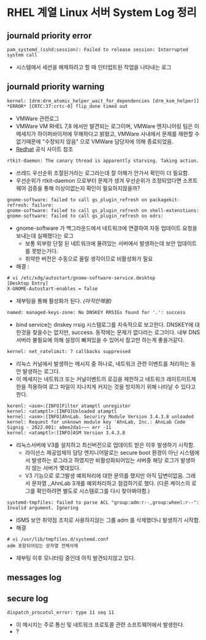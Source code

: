 # RHEL 계열 Linux 서버 System Log 정리

## journald priority error
```
pam_systemd_(sshd:session): Failed to release session: Interrupted system call
```
* 시스템에서 세션을 해제하려고 할 때 인터럽트된 작업을 나타내는 로그

## journald priority warning
```
kernel: [drm:drm_atomic_helper_wait_for_dependencies [drm_ksm_helper]] *ERROR* [CRTC:37:crtc-0] flip_done timed out
```
* VMWare 관련로그
* VMWare VM RHEL 7,8 에서만 발견되는 로그이며, VMWare 엔지니어링 팀은 이 메세지가 하이퍼바이저에 무해하다고 밝혔고, VMWare 사내에서 문제를 재현할 수 없기때문에 "수정되지 않음" 으로 VMWare 담당자에 의해 종료되었음.
* [Redhat](https://access.redhat.com/solutions/4490391) 공식 사이트 참조


```
rtkit-daemon: The canary thread is apparently starving. Taking action.
```
* 쓰레드 우선순위 조절된거라는 로그라는데 잘 이해가 안가서 확인이 더 필요함.
* 우선순위가 rtkit-daemon 으로부터 문제가 생겨 우선순위가 조정되었다면 소프트웨어 검증을 통해 이상이없는지 확인이 필요하지않을까?


```
gnome-software: failed to call gs_plugin_refresh on packagekit-refresh: failure:
gnome-software: failed to call gs_plugin_refresh on shell-extenstions:
gnome-software: failed to call gs_plugin_refresh on odrs:
```
* gnome-software 가 백그라운드에서 네트워크에 연결하여 자동 업데이트 요청을 보내는데 실패했다는 로그
  * 보통 외부랑 단절 된 네트워크에 물려있는 서버에서 발생하는데 보안 업데이트를 못받는거다.
  * 취약한 버전은 수동으로 올릴 생각이므로 비활성화가 필요
* 해결 :
```
# vi /etc/xdg/autostart/gnome-software-service.desktop
[Desktop Entry]
X-GNOME-Autostart-enables = false
```
* 재부팅을 통해 활성화가 된다. *(아직안해봄)*


```
named: managed-keys-zone: No DNSKEY RRSIGs found for '.': success
```
* bind service는 dnskey rrsig 시스템로그를 지속적으로 보고한다. DNSKEY에 대한것을 찾을수는 없지만, success. 동작에는 문제가 없다라는 로그이다. 내부 DNS서버라 불필요에 의해 설정이 빠져있을 수 있어서 참고만 하는게 좋을거같다.


```
kernel: net_ratelimit: 7 callbacks suppressed
```
* 리눅스 커널에서 발생하는 메시지 중 하나로, 네트워크 관련 이벤트를 처리하는 동안 발생하는 로그다.
* 이 메세지는 네트워크 또는 커널이벤트의 로깅을 제한하고 네트워크 레이트미트제한을 적용하여 로그 파일이 지나치게 커지는 것을 방지하기 위해 나타날 수 있다고 한다.


```
kerenl: <asm>:[INFO]Filter atamptl unregister
kernel: <atamptl>:[INFO]Unloaded atamptl
kernel: <asm>:[INFO]AhnLab. Securiry Module Version 3.4.3.8 unloaded
kernel: Request for unknown module key 'AhnLab, Inc.: AhnLab Code Signig - 2022.001: a0ee2da1~~~ err -11
kernel: <atamptl>:[INFO]ASM Version 3.4.3.8
```
* 리눅스서버에 V3를 설치하고 최신버전으로 업데이트 받은 이후 발생하기 시작함.
  * 라이선스 제공업체의 담당 엔지니어말로는 secure boot 환경이 아닌 시스템에서 발생하는 로그라고 하였지만 비활성화되어있는 서버중 해당 로그가 발생하지 않는 서버가 몇대있다.
  * V3 기능으로 로그발생 예외처리에 대한 문의를 했지만 아직 답변이없음. 그래서 문자열 <atm>,<atamptl>,AhnLab 3개를 예외처리하고 점검하기로 했다. (다른 케이스의 로그를 확인하려면 별도로 시스템로그를 다시 찾아봐야함.)


```
systemd-tmpfiles: failed to parse ACL "group:adm:r--,group:wheel:r--": Invalid argument. Ignoring
```
* ISMS 보안 취약점 조치로 사용하지않는 그룹 adm 를 삭제했더니 발생하기 시작함.
* 해결
```
# vi /usr/lib/tmpfiles.d/systemd.conf
adm 포함되어있는 문자열 전체삭제
```
* 재부팅 이후 모니터링 중인데 아직 발견되지않고 있다.


## messages log


## secure log
```
dispatch_procotol_error: type 11 seq 11
```
* 이 메시지는 주로 통신 및 네트워크 프로토콜 관련 소프트웨어에서 발생한다.
* ?

